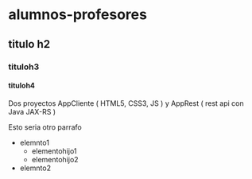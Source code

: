 # alumnos-profesores
## titulo h2
### tituloh3
#### tituloh4
Dos proyectos AppCliente ( HTML5, CSS3, JS ) y AppRest ( rest api con Java JAX-RS )

Esto seria otro parrafo

- elemnto1
    - elementohijo1
    - elementohijo2
- elemnto2
